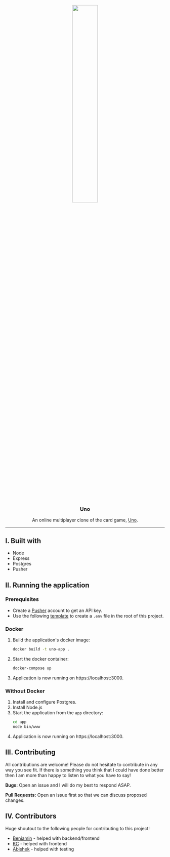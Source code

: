 <p align="center">
  <img align="center" src="https://i.imgur.com/5Tm1JmZ.png" width="40%" height="40%">
  <h3 align="center">Uno</h3>
  <p align="center"> 
  An online multiplayer clone of the card game, <a href="https://www.mattelgames.com/en-us/cards/uno">Uno</a>.
  </p>
</p>

---

## I. Built with
* Node
* Express
* Postgres
* Pusher

## II. Running the application

### Prerequisites
* Create a [Pusher](https://pusher.com) account to get an API key.
* Use the following [template](https://pastebin.com/raw/ECmYJfKN) to create a `.env` file in the root of this project.

### Docker
1. Build the application's docker image:
    ```sh
    docker build -t uno-app .
    ```
2. Start the docker container:
    ```sh
    docker-compose up
    ```
3. Application is now running on https://localhost:3000.

### Without Docker
1. Install and configure Postgres.
2. Install Node.js
3. Start the application from the `app` directory:
    ```sh
    cd app
    node bin/www
    ```
4. Application is now running on https://localhost:3000.

## III. Contributing
All contributions are welcome! Please do not hesitate to contribute in any way you see fit. If there is something you think that I could have done better then I am more than happy to listen to what you have to say!

**Bugs:** Open an issue and I will do my best to respond ASAP.

**Pull Requests:** Open an issue first so that we can discuss proposed changes.

## IV. Contributors
Huge shoutout to the following people for contributing to this project!

* [Benjamin](https://github.com/benjaminkao) - helped with backend/frontend
* [KC](https://github.com/yogeskc) - helped with frontend
* [Abishek](https://github.com/AbishekNeralla) - helped with testing

